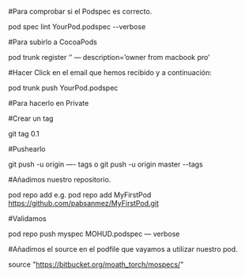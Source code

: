 #Para comprobar si el Podspec es correcto.

pod spec lint YourPod.podspec --verbose

#Para subirlo a CocoaPods

pod trunk register <YUOREMAIL> ‘<YOUR NAME>’ — description=’owner from macbook pro’

#Hacer Click en el email que hemos recibido y a continuación:

pod trunk push YourPod.podspec


#Para hacerlo en Private

#Crear un tag 

git tag 0.1

#Pushearlo

git push -u origin —- tags
o
git push -u origin master --tags

#Añadimos nuestro repositorio.

pod repo add <yourSpecsName> <yourPodRepoDirectory>
e.g. 
pod repo add MyFirstPod https://github.com/pabsanmez/MyFirstPod.git


#Validamos

pod repo push myspec MOHUD.podspec — verbose

#Añadimos el source en el podfile que vayamos a utilizar nuestro pod.

source "https://bitbucket.org/moath_torch/mospecs/"



